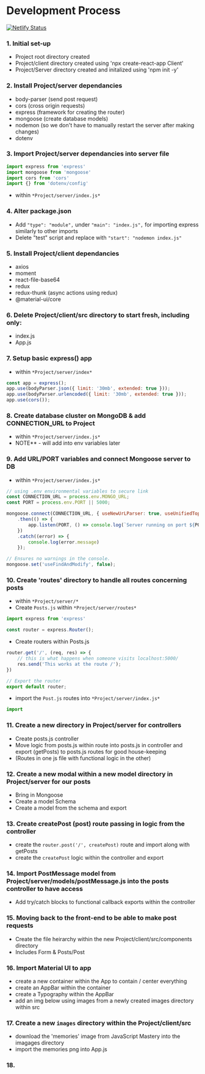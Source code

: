 # Development Process

<!-- by Karsen Hansen: -->

[![Netlify Status](https://api.netlify.com/api/v1/badges/c3a97eab-8aee-40f4-85da-5d04ac5ebbe7/deploy-status)](https://app.netlify.com/sites/klh-memories/deploys)

### 1. Initial set-up

- Project root directory created
- Project/client directory created using 'npx create-react-app Client'
- Project/Server directory created and initalized using 'npm init -y'

### 2. Install Project/server dependancies

- body-parser (send post request)
- cors (cross origin requests)
- express (framework for creating the router)
- mongoose (create database models)
- nodemon (so we don't have to manually restart the server after making changes)
- dotenv

### 3. Import Project/server dependancies into server file

```JavaScript
import express from 'express'
import mongoose from 'mongoose'
import cors from 'cors'
import {} from 'dotenv/config'
```

- within `*Project/server/index.js*`

### 4. Alter package.json

- Add `"type": "module",` under `"main": "index.js",` for importing express similarly to other imports
- Delete "test" script and replace with `"start": "nodemon index.js"`

### 5. Install Project/client dependancies

- axios
- moment
- react-file-base64
- redux
- redux-thunk (async actions using redux)
- @material-ui/core

### 6. Delete Project/client/src directory to start fresh, including only:

- index.js
- App.js

### 7. Setup basic express() app

- within `*Project/server/index*`

```JavaScript
const app = express();
app.use(bodyParser.json({ limit: '30mb', extended: true }));
app.use(bodyParser.urlencoded({ limit: '30mb', extended: true }));
app.use(cors());
```

### 8. Create database cluster on MongoDB & add CONNECTION_URL to Project

- within `*Project/server/index.js*`
- NOTE\*\* - will add into env variables later

### 9. Add URL/PORT variables and connect Mongoose server to DB

- within `*Project/server/index.js*`

```JavaScript
// using .env environmental variables to secure link
const CONNECTION_URL = process.env.MONGO_URL;
const PORT = process.env.PORT || 5000;

mongoose.connect(CONNECTION_URL, { useNewUrLParser: true, useUnifiedTopology: true })
    .then(() => {
        app.listen(PORT, () => console.log(`Server running on port ${PORT}`)
    })
    .catch((error) => {
        console.log(error.message)
    });

// Ensures no warnings in the console.
mongoose.set('useFindAndModify', false);
```

### 10. Create 'routes' directory to handle all routes concerning posts

- within `*Project/server/*`
- Create `Posts.js` within `*Project/server/routes*`

```JavaScript
import express from 'express'

const router = express.Router();
```

- Create routers within Posts.js

```JavaScript
router.get('/', (req, res) => {
    // this is what happens when someone visits localhost:5000/
    res.send('This works at the route /');
})

// Export the router
export default router;
```

- import the `Post.js` routes into `*Project/server/index.js*`

```JavaScript
import
```

### 11. Create a new directory in Project/server for controllers

- Create posts.js controller
- Move logic from posts.js within route into posts.js in controller and export (getPosts) to posts.js routes for good house-keeping
- (Routes in one js file with functional logic in the other)

### 12. Create a new modal within a new model directory in Project/server for our posts

- Bring in Mongoose
- Create a model Schema
- Create a model from the schema and export

### 13. Create createPost (post) route passing in logic from the controller

- create the `router.post('/', createPost)` route and import along with getPosts
- create the `createPost` logic within the controller and export

### 14. Import PostMessage model from Project/server/models/postMessage.js into the posts controller to have access

- Add try/catch blocks to functional callback exports within the controller

### 15. Moving back to the front-end to be able to make post requests

- Create the file heirarchy within the new Project/client/src/components directory
- Includes Form & Posts/Post

### 16. Import Material UI to app

- create a new container within the App to contain / center everything
- create an AppBar within the container
- create a Typography within the AppBar
- add an img below using images from a newly created images directory within src

### 17. Create a new `images` directory within the Project/client/src

- download the 'memories' image from JavaScript Mastery into the imagages directory
- import the memories png into App.js

### 18.
